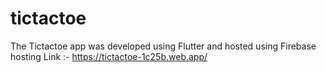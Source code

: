 # tictactoe

The Tictactoe app was developed using Flutter and hosted using Firebase hosting
Link :- https://tictactoe-1c25b.web.app/
